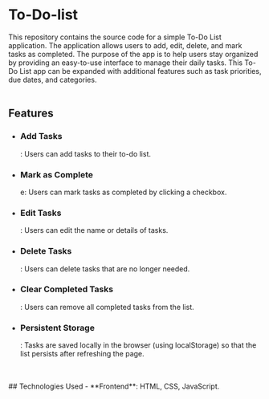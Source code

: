 # To-Do-list
This repository contains the source code for a simple To-Do List application. The application allows users to add, edit, delete, and mark tasks as completed. The purpose of the app is to help users stay organized by providing an easy-to-use interface to manage their daily tasks. This To-Do List app can be expanded with additional features such as task priorities, due dates, and categories.<br><br>
<h2>Features</h2>
<ul>
<li><h3>Add Tasks</h3>:  Users can add tasks to their to-do list.</li>
<li><h3>Mark as Complete</h3>e:  Users can mark tasks as completed by clicking a checkbox.</li>
<li><h3>Edit Tasks</h3>:  Users can edit the name or details of tasks.</li>
<li><h3>Delete Tasks</h3>:  Users can delete tasks that are no longer needed.</li>
<li><h3>Clear Completed Tasks</h3>:  Users can remove all completed tasks from the list.</li>
<li><h3>Persistent Storage</h3>:  Tasks are saved locally in the browser (using localStorage) so that the list persists after refreshing the page.</li>
</ul><br><br>
## Technologies Used
- **Frontend**: HTML, CSS, JavaScript.<br><br>